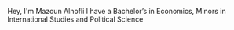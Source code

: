 Hey, I'm Mazoun Alnofli 
I have a Bachelor’s in Economics, Minors in International Studies and Political Science

